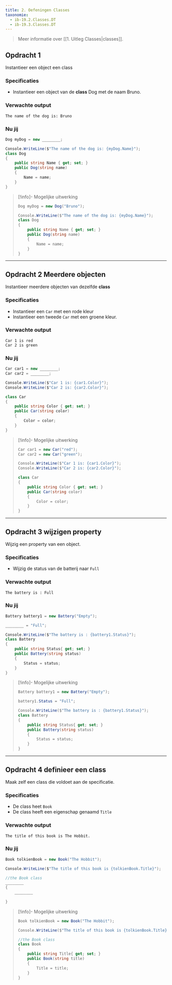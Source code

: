 ```yaml
---
title: 2. Oefeningen Classes
taxonomie:
  - ib-19.2.Classes.DT
  - ib-19.3.Classes.DT
---
```


> Meer informatie over [[1. Uitleg Classes|classes]].

## Opdracht 1 
Instantieer een object een class

### Specificaties
- Instantieer een object van de **class** Dog met de naam Bruno.

### Verwachte output
```
The name of the dog is: Bruno
```

### Nu jij
``` csharp
Dog myDog = new ________;

Console.WriteLine($"The name of the dog is: {myDog.Name}");
class Dog
{
    public string Name { get; set; }
    public Dog(string name)
    {
        Name = name;
    }
}
``` 

> [!info]- Mogelijke uitwerking
> ``` csharp
> Dog myDog = new Dog("Bruno");
> 
> Console.WriteLine($"The name of the dog is: {myDog.Name}");
> class Dog
> {
>     public string Name { get; set; }
>     public Dog(string name)
>     {
>         Name = name;
>     }
> }
> ```

---

## Opdracht 2 Meerdere objecten
Instantieer meerdere objecten van dezelfde **class**

### Specificaties
- Instantieer een `Car` met een rode kleur
- Instantieer een tweede `Car` met een groene kleur.

### Verwachte output
```
Car 1 is red
Car 2 is green
```

### Nu jij
``` csharp runner
Car car1 = new ________;
Car car2 = ________;

Console.WriteLine($"Car 1 is: {car1.Color}");
Console.WriteLine($"Car 2 is: {car2.Color}");

class Car
{
    public string Color { get; set; }
    public Car(string color)
    {
        Color = color;
    }
}
``` 

> [!info]- Mogelijke uitwerking
> ``` csharp
> Car car1 = new Car("red");
> Car car2 = new Car("green");
> 
> Console.WriteLine($"Car 1 is: {car1.Color}");
> Console.WriteLine($"Car 2 is: {car2.Color}");
> 
> class Car
> {
>     public string Color { get; set; }
>     public Car(string color)
>     {
>         Color = color;
>     }
> }
> ```

---

## Opdracht 3 wijzigen property
Wijzig een property van een object.

### Specificaties
- Wijzig de status van de batterij naar `Full`

### Verwachte output
```
The battery is : Full
```

### Nu jij
``` csharp runner
Battery battery1 = new Battery("Empty");

________ = "Full";

Console.WriteLine($"The battery is : {battery1.Status}");
class Battery
{
    public string Status{ get; set; }
    public Battery(string status)
    {
        Status = status;
    }
}
``` 

> [!info]- Mogelijke uitwerking
> ``` csharp
> Battery battery1 = new Battery("Empty");
> 
> battery1.Status = "Full";
> 
> Console.WriteLine($"The battery is : {battery1.Status}");
> class Battery
> {
>     public string Status{ get; set; }
>     public Battery(string status)
>     {
>         Status = status;
>     }
> }
> ```

---

## Opdracht 4 definieer een class
Maak zelf een class die voldoet aan de specificatie.

### Specificaties
- De class heet `Book`
- De class heeft een eigenschap genaamd `Title`

### Verwachte output
```
The title of this book is The Hobbit.
```

### Nu jij
``` csharp runner
Book tolkienBook = new Book("The Hobbit");

Console.WriteLine($"The title of this book is {tolkienBook.Title}");

//the Book class
________
{
    ________
    
}
``` 

> [!info]- Mogelijke uitwerking
> ``` csharp
> Book tolkienBook = new Book("The Hobbit");
> 
> Console.WriteLine($"The title of this book is {tolkienBook.Title}");
> 
> //the Book class
> class Book
> {
>     public string Title{ get; set; }
>     public Book(string title)
>     {
>         Title = title;
>     }
> }
> ```
